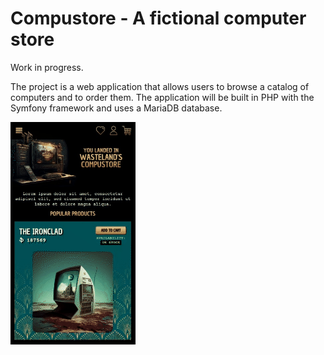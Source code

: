 # Compustore - A fictional computer store

Work in progress.

The project is a web application that allows users to browse a catalog of computers and to order them. The application will be built in PHP with the Symfony framework and uses a MariaDB database.

![Home page mobile](https://github.com/Laure-Riglet/Laure-Riglet/blob/main/img/Compustore/compustore_home.gif?raw=true)
